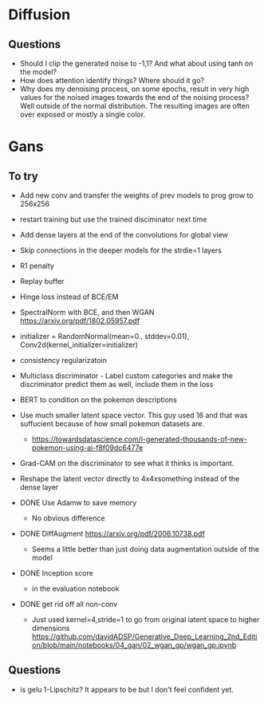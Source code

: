 # Diffusion

## Questions
- Should I clip the generated noise to -1,1? And what about using tanh on the model?
- How does attention identify things? Where should it go?
- Why does my denoising process, on some epochs, result in very high values for the noised images towards the end of the noising process? Well outside of the normal distribution. The resulting images are often over exposed or mostly a single color.

# Gans
## To try
- Add new conv and transfer the weights of prev models to prog grow to 256x256
- restart training but use the trained disciminator next time

- Add dense layers at the end of the convolutions for global view
- Skip connections in the deeper models for the strdie=1 layers
- R1 penalty
- Replay buffer
- Hinge loss instead of BCE/EM
- SpectralNorm with BCE, and then WGAN https://arxiv.org/pdf/1802.05957.pdf
- initializer = RandomNormal(mean=0., stddev=0.01), Conv2d(kernel_initializer=initializer)
- consistency regularizatoin
- Multiclass discriminator - Label custom categories and make the discriminator predict them as well, include them in the loss
- BERT to condition on the pokemon descriptions
- Use much smaller latent space vector. This guy used 16 and that was suffucient because of how small pokemon datasets are.
    - https://towardsdatascience.com/i-generated-thousands-of-new-pokemon-using-ai-f8f09dc6477e
- Grad-CAM on the discriminator to see what it thinks is important.
- Reshape the latent vector directly to 4x4xsomething instead of the dense layer

- DONE Use Adamw to save memory
    - No obvious difference
- DONE DiffAugment https://arxiv.org/pdf/2006.10738.pdf
    - Seems a little better than just doing data augmentation outside of the model
- DONE Inception score
    - in the evaluation notebook
- DONE get rid off all non-conv
    - Just used kernel=4,stride=1 to go from original latent space to higher dimensions https://github.com/davidADSP/Generative_Deep_Learning_2nd_Edition/blob/main/notebooks/04_gan/02_wgan_gp/wgan_gp.ipynb

## Questions
- is gelu 1-Lipschitz? It appears to be but I don't feel confident yet.